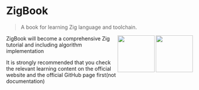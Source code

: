 # ZigBook

> A book for learning Zig language and toolchain.

[<img src="https://ziglang.org/zig-logo-light.svg" align="right" width="100">](https://ziglang.org#gh-dark-mode-only)[<img src="https://ziglang.org/zig-logo-dark.svg" align="right" width="100">](https://ziglang.org#gh-light-mode-only)

ZigBook will become a comprehensive Zig tutorial and including algorithm implementation

It is strongly recommended that you check the relevant learning content on the official website and the official GitHub page first(not documentation)
